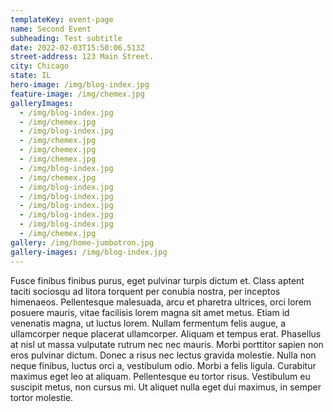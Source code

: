 ```yaml
---
templateKey: event-page
name: Second Event
subheading: Test subtitle
date: 2022-02-03T15:50:06.513Z
street-address: 123 Main Street.
city: Chicago
state: IL
hero-image: /img/blog-index.jpg
feature-image: /img/chemex.jpg
galleryImages:
  - /img/blog-index.jpg
  - /img/chemex.jpg
  - /img/blog-index.jpg
  - /img/chemex.jpg
  - /img/chemex.jpg
  - /img/chemex.jpg
  - /img/blog-index.jpg
  - /img/chemex.jpg
  - /img/blog-index.jpg
  - /img/blog-index.jpg
  - /img/blog-index.jpg
  - /img/blog-index.jpg
  - /img/blog-index.jpg
  - /img/chemex.jpg
gallery: /img/home-jumbotron.jpg
gallery-images: /img/blog-index.jpg
---
```

Fusce finibus finibus purus, eget pulvinar turpis dictum et. Class aptent taciti sociosqu ad litora torquent per conubia nostra, per inceptos himenaeos. Pellentesque malesuada, arcu et pharetra ultrices, orci lorem posuere mauris, vitae facilisis lorem magna sit amet metus. Etiam id venenatis magna, ut luctus lorem. Nullam fermentum felis augue, a ullamcorper neque placerat ullamcorper. Aliquam et tempus erat. Phasellus at nisl ut massa vulputate rutrum nec nec mauris. Morbi porttitor sapien non eros pulvinar dictum. Donec a risus nec lectus gravida molestie. Nulla non neque finibus, luctus orci a, vestibulum odio. Morbi a felis ligula. Curabitur maximus eget leo at aliquam. Pellentesque eu tortor risus. Vestibulum eu suscipit metus, non cursus mi. Ut aliquet nulla eget dui maximus, in semper tortor molestie.